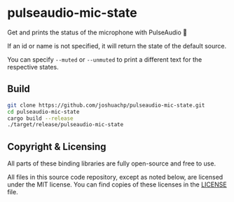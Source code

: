 # pulseaudio-mic-state

Get and prints the status of the microphone with PulseAudio :microphone:

If an id or name is not specified, it will return the state of the default
source.

You can specify `--muted` or `--unmuted` to print a different text for the
respective states.

## Build

```bash
git clone https://github.com/joshuachp/pulseaudio-mic-state.git
cd pulseaudio-mic-state
cargo build --release
./target/release/pulseaudio-mic-state
```

## Copyright & Licensing

All parts of these binding libraries are fully open-source and free to use.

All files in this source code repository, except as noted below, are licensed
under the MIT license. You can find copies of these licenses in the
[LICENSE](LICENSE) file.
